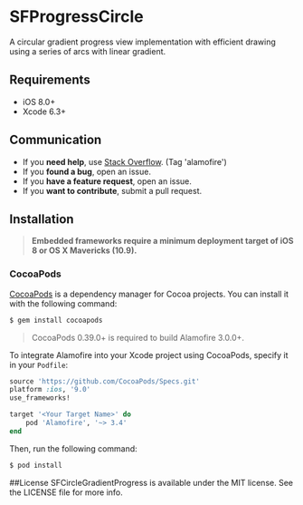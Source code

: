 # SFProgressCircle

A circular gradient progress view implementation with efficient drawing using a series of arcs with linear gradient.

## Requirements

- iOS 8.0+
- Xcode 6.3+

## Communication

- If you **need help**, use [Stack Overflow](http://stackoverflow.com/questions/tagged/alamofire). (Tag 'alamofire')
- If you **found a bug**, open an issue.
- If you **have a feature request**, open an issue.
- If you **want to contribute**, submit a pull request.

## Installation
> **Embedded frameworks require a minimum deployment target of iOS 8 or OS X Mavericks (10.9).**

### CocoaPods

[CocoaPods](http://cocoapods.org) is a dependency manager for Cocoa projects. You can install it with the following command:

```bash
$ gem install cocoapods
```

> CocoaPods 0.39.0+ is required to build Alamofire 3.0.0+.

To integrate Alamofire into your Xcode project using CocoaPods, specify it in your `Podfile`:

```ruby
source 'https://github.com/CocoaPods/Specs.git'
platform :ios, '9.0'
use_frameworks!

target '<Your Target Name>' do
    pod 'Alamofire', '~> 3.4'
end
```

Then, run the following command:

```bash
$ pod install
```

##License
SFCircleGradientProgress is available under the MIT license. See the LICENSE file for more info.
